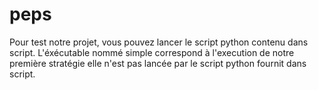 # peps
Pour test notre projet, vous pouvez lancer le script python contenu dans script. L'éxécutable nommé simple correspond à l'execution de notre première stratégie elle n'est pas lancée par le script python fournit dans script.
